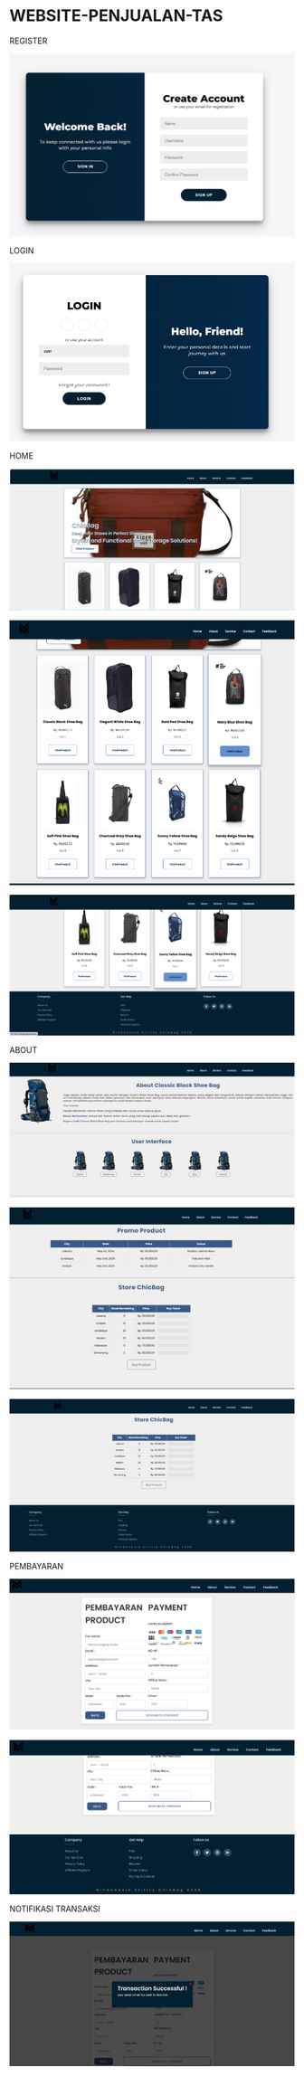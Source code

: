 # WEBSITE-PENJUALAN-TAS

REGISTER
<p align="center">
  <img src="https://github.com/EzraNahumury/WEBSITE-PENJUALAN-TAS/blob/main/REGISTER.png">
</p>

LOGIN
<p align="center">
  <img src="https://github.com/EzraNahumury/WEBSITE-PENJUALAN-TAS/blob/main/LOGINN.png">
</p>

HOME 
<p align="center">
  <img src="https://github.com/EzraNahumury/WEBSITE-PENJUALAN-TAS/blob/main/HOME-1.png">
</p>
<p align="center">
  <img src="https://github.com/EzraNahumury/WEBSITE-PENJUALAN-TAS/blob/main/HOME-2.png">
</p>
<p align="center">
  <img src="https://github.com/EzraNahumury/WEBSITE-PENJUALAN-TAS/blob/main/HOME-3.png">
</p>


ABOUT
<p align="center">
  <img src="https://github.com/EzraNahumury/WEBSITE-PENJUALAN-TAS/blob/main/ABOUT-1.png">
</p>
<p align="center">
  <img src="https://github.com/EzraNahumury/WEBSITE-PENJUALAN-TAS/blob/main/ABOUT-2.png">
</p>
<p align="center">
  <img src="https://github.com/EzraNahumury/WEBSITE-PENJUALAN-TAS/blob/main/ABOUT-3.png">
</p>


PEMBAYARAN
<p align="center">
  <img src="https://github.com/EzraNahumury/WEBSITE-PENJUALAN-TAS/blob/main/PEMBAYARAN-1.png">
</p>
<p align="center">
  <img src="https://github.com/EzraNahumury/WEBSITE-PENJUALAN-TAS/blob/main/PEMBAYARAN-2.png">
</p>


NOTIFIKASI TRANSAKSI
<p align="center">
  <img src="https://github.com/EzraNahumury/WEBSITE-PENJUALAN-TAS/blob/main/NOTIFIKASI.png">
</p>
